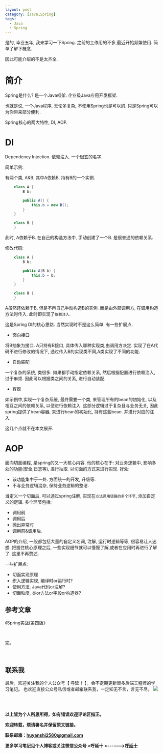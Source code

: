 ```yaml
---
layout: post
category: [Java,Spring]
tags:
  - Java
  - Spring
---
```


是的, 毕业五年, 我来学习一下Spring. 之前的工作用的不多,最近开始频繁使用. 简单了解下概念.

因此可能介绍的不是太齐全. 

# 简介 

Spring是什么? 是一个Java框架. 企业级Java应用开发框架. 

也就是说, 一个Java程序, 无论多复杂, 不使用Spring也是可以的. 只是Spring可以为你带来部分便利. 

Spring核心的两大特性, DI, AOP. 


# DI 

Dependency Injection. 依赖注入. 一个很玄的名字. 

简单示例:

有两个类, A&B. 其中A依赖B. 持有B的一个实例. 

```java
    class A {
        B b;

        public A() {
            this.b = new B();
        }
    }

    class B {
    }

```

此时, A依赖于B. 在自己的构造方法中, 手动创建了一个B. 是很普通的依赖关系. 

修改代码: 

```java
    class A {
        B b;

        public A(B b) {
            this.b = b;
        }
    }

    class B {
    }

```

A虽然还依赖于B, 但是不再自己手动构造B的实例. 而是由外部调用方, 在调用构造方法时传入. 此时即实现了`依赖注入`. 

这是Spring DI的核心思路. 当然实现时不是这么简单. 有一些扩展点.

* 面向接口 

将B抽象为接口. A只持有B接口, 具体传入哪种实现类,由调用方决定.  实现了在A代码不进行修改的情况下, 通过传入B的实现类不同,A类实现了不同的功能. 

* 自动装配

一个复杂的系统, 类很多. 如果都手动指定依赖关系, 然后根据配置进行依赖注入, 过于麻烦. 因此可以根据类之间的关系, 进行自动装配.

* 容器 

如示例中,实现一个复杂系统, 最终需要一个类, 来管理所有的bean的初始化, 以及相互之间的依赖关系, 以便进行依赖注入. 这部分逻辑过于复杂且与业务无关, 因此spring提供了bean容器, 来进行bean的初始化, 持有这些bean. 并进行对应的注入.

这几个点就不在本文展开.


# AOP 

面向切面编程, 是spring的又一大核心内容. 他的核心在于: 对业务逻辑中, 影响多处的功能(安全,日志等), 进行抽取. 以切面的方式来进行实现. 好处:

* 该功能集中于一处. 方面统一的开发, 升级等.
* 不与业务逻辑混杂, 保持业务逻辑的整洁. 

当定义一个切面后, 可以通过spring注解, 实现在`方法调用链路的多个环节`, 添加自定义的逻辑. 多个环节包括:

* 调用前
* 调用后
* 抛出异常时
* 调用前&调用后.

AOP的介绍, 一般都包括大量的自定义名词, 注解, 运行时逻辑等等, 很容易让人迷惑. 把握住核心原理之后, 一些实现细节就可以慢慢了解,或者在应用时再进行了解了. 这里不再赘述. 

一些扩展点:

* 切面实现原理 
* 织入逻辑实现, 编译时or运行时?
* 使用方法, Java代码or注解?
* 切面粒度, 类or方法or字段or构造器?





## 参考文章

《Spring实战(第四版》

<br>


完。
<br>
<br>
<br>


## 联系我
最后，欢迎关注我的个人公众号【 呼延十 】，会不定期更新很多后端工程师的学习笔记。
也欢迎直接公众号私信或者邮箱联系我，一定知无不言，言无不尽。
![](http://img.couplecoders.tech/%E6%89%AB%E7%A0%81_%E6%90%9C%E7%B4%A2%E8%81%94%E5%90%88%E4%BC%A0%E6%92%AD%E6%A0%B7%E5%BC%8F-%E6%A0%87%E5%87%86%E8%89%B2%E7%89%88.png)


<br>
<br>




**以上皆为个人所思所得，如有错误欢迎评论区指正。**


**欢迎转载，烦请署名并保留原文链接。**


**联系邮箱：huyanshi2580@gmail.com**


**更多学习笔记见个人博客或关注微信公众号 &lt;呼延十 &gt;------><a href="{{ site.baseurl }}/">呼延十</a>**